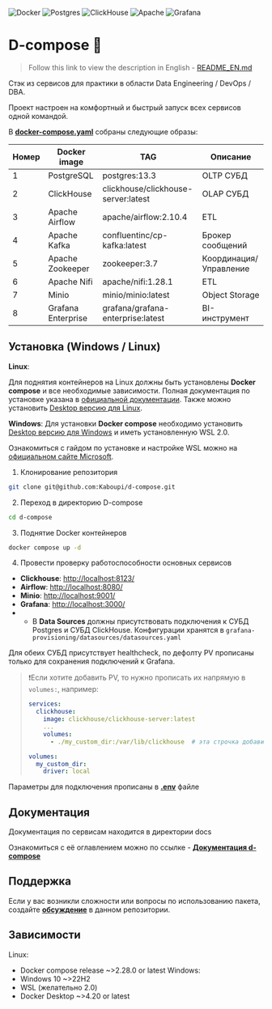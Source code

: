 ![Docker](https://img.shields.io/badge/docker-%230db7ed.svg?style=for-the-badge&logo=docker&logoColor=white)
![Postgres](https://img.shields.io/badge/postgres-%23316192.svg?style=for-the-badge&logo=postgresql&logoColor=white)
![ClickHouse](https://img.shields.io/badge/ClickHouse-FFCC01?style=for-the-badge&logo=clickhouse&logoColor=white)
![Apache](https://img.shields.io/badge/apache-%23D42029.svg?style=for-the-badge&logo=apache&logoColor=white)
![Grafana](https://img.shields.io/badge/grafana-%23F46800.svg?style=for-the-badge&logo=grafana&logoColor=white)

# D-compose 🐳

> Follow this link to view the description in English - [README_EN.md](https://github.com/Kaboupi/d-compose/tree/master/docs/README_EN.md)

Стэк из сервисов для практики в области Data Engineering / DevOps / DBA.

Проект настроен на комфортный и быстрый запуск всех сервисов одной командой.

В [**docker-compose.yaml**](https://github.com/Kaboupi/d-compose/blob/master/docker-compose.yaml) собраны следующие образы:

|Номер|Docker image|TAG|Описание|
|---|---|---|---|
|1|PostgreSQL|postgres:13.3|OLTP СУБД|
|2|ClickHouse|clickhouse/clickhouse-server:latest|OLAP СУБД|
|3|Apache Airflow|apache/airflow:2.10.4|ETL|
|4|Apache Kafka|confluentinc/cp-kafka:latest|Брокер сообщений|
|5|Apache Zookeeper|zookeeper:3.7|Координация/Управление|
|6|Apache Nifi|apache/nifi:1.28.1|ETL|
|7|Minio|minio/minio:latest|Object Storage|
|8|Grafana Enterprise|grafana/grafana-enterprise:latest|BI-инструмент|

<!--Установка-->

## Установка (Windows / Linux)

**Linux**:

Для поднятия контейнеров на Linux должны быть установлены **Docker compose** и все необходимые зависимости. Полная документация по установке указана в [официальной документации](https://docs.docker.com/compose/install/linux/). Также можно установить [Desktop версию для Linux](https://docs.docker.com/desktop/).

**Windows**:
Для установки **Docker compose** необходимо установить [Desktop версию для Windows](https://docs.docker.com/desktop/) и иметь установленную WSL 2.0.

Ознакомиться с гайдом по установке и настройке WSL можно на [официальном сайте Microsoft](https://learn.microsoft.com/ru-ru/windows/wsl/install).

1. Клонирование репозитория

```bash
git clone git@github.com:Kaboupi/d-compose.git
```

2. Переход в директорию D-compose

```bash
cd d-compose
```

3. Поднятие Docker контейнеров

```bash
docker compose up -d
```

4. Провести проверку работоспособности основных сервисов

- **Clickhouse**: [http://localhost:8123/](http://localhost:8123/)
- **Airflow**: [http://localhost:8080/](http://localhost:8080/)
- **Minio**: [http://localhost:9001/](http://localhost:9001/)
- **Grafana**: [http://localhost:3000/](http://localhost:3000/)
- - В **Data Sources** должны присутствовать подключения к СУБД Postgres и СУБД ClickHouse. Конфигурации хранятся в `grafana-provisioning/datasources/datasources.yaml`

Для обеих СУБД присутствует healthcheck, по дефолту PV прописаны только для сохранения подключений к Grafana.

> ❗Если хотите добавить PV, то нужно прописать их напрямую в `volumes:`, например:
>
> ```yaml
> services:
>   clickhouse:
>     image: clickhouse/clickhouse-server:latest
>     ...
>     volumes:
>       - ./my_custom_dir:/var/lib/clickhouse  # эта строчка добавит в вашу локальную директорию my_custom_dir все данные СУБД
>
> volumes:
>   my_custom_dir:
>     driver: local
> ```

Параметры для подключения прописаны в **[.env](https://github.com/Kaboupi/d-compose/blob/master/.env)** файле

<!--Документация-->

## Документация

Документация по сервисам находится в директории docs

Ознакомиться с её оглавлением можно по ссылке - **[Документация d-compose](https://github.com/Kaboupi/d-compose/blob/master/docs/list.md)**

<!--Support-->

## Поддержка

Если у вас возникли сложности или вопросы по использованию пакета, создайте
**[обсуждение](https://github.com/kaboupi/d-compose/issues/new/choose)** в данном репозитории.

<!--Зависимости-->

## Зависимости

Linux:

- Docker compose release ~>2.28.0 or latest
  Windows:
- Windows 10 ~>22H2
- WSL (желательно 2.0)
- Docker Desktop ~>4.20 or latest
